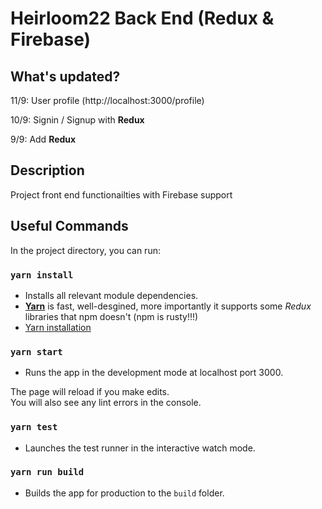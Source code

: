 # Heirloom22 Back End (Redux & Firebase)

## What's updated?
11/9: User profile (http://localhost:3000/profile)

10/9: Signin / Signup with **Redux**

9/9: Add **Redux** 

## Description

Project front end functionailties with Firebase support

## Useful Commands

In the project directory, you can run:

### `yarn install`

- Installs all relevant module dependencies.
- [**Yarn**](https://yarnpkg.com/en/) is fast, well-desgined, more importantly it supports some *Redux* libraries that npm doesn't (npm is rusty!!!)
- [Yarn installation](https://yarnpkg.com/lang/en/docs/install/#mac-stable)

### `yarn start`

- Runs the app in the development mode at localhost port 3000.

The page will reload if you make edits.<br>
You will also see any lint errors in the console.

### `yarn test`

- Launches the test runner in the interactive watch mode.<br>

### `yarn run build`

- Builds the app for production to the `build` folder.
